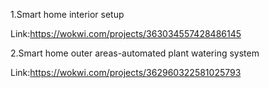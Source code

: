 1.Smart home interior setup 

Link:https://wokwi.com/projects/363034557428486145

2.Smart home outer areas-automated plant watering system

Link:https://wokwi.com/projects/362960322581025793
